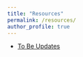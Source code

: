 ```yaml
---
title: "Resources"
permalink: /resources/
author_profile: true
---
```



* <a href="https://" target="_blank" rel="noopener noreferrer">To Be Updates</a> <br>

